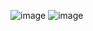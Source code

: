 ![image](https://user-images.githubusercontent.com/104615422/202464698-c9a3c351-023b-49ed-8a40-0f59251df22d.png)
![image](https://user-images.githubusercontent.com/104615422/202464799-49984d08-0843-4062-86d9-053ce63df8b1.png)
